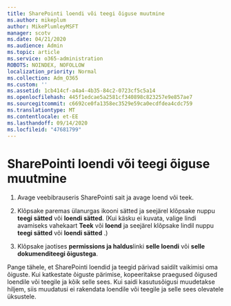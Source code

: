 ```yaml
---
title: SharePointi loendi või teegi õiguse muutmine
ms.author: mikeplum
author: MikePlumleyMSFT
manager: scotv
ms.date: 04/21/2020
ms.audience: Admin
ms.topic: article
ms.service: o365-administration
ROBOTS: NOINDEX, NOFOLLOW
localization_priority: Normal
ms.collection: Adm_O365
ms.custom: ''
ms.assetid: 1cb414cf-a4a4-4b35-84c2-0723cf5c5a14
ms.openlocfilehash: 445f1edcae5a2581cf340898c823257e9e857ae7
ms.sourcegitcommit: c6692ce0fa1358ec3529e59ca0ecdfdea4cdc759
ms.translationtype: MT
ms.contentlocale: et-EE
ms.lasthandoff: 09/14/2020
ms.locfileid: "47681799"
---
```

# <a name="change-permissions-for-a-sharepoint-list-or-library"></a>SharePointi loendi või teegi õiguse muutmine

1. Avage veebibrauseris SharePointi sait ja avage loend või teek.
    
2. Klõpsake paremas ülanurgas ikooni sätted ja seejärel klõpsake nuppu **teegi sätted** või **loendi sätted**. (Kui käsku ei kuvata, valige lindi avamiseks vahekaart **Teek** või **loend** ja seejärel klõpsake lindil nuppu **teegi sätted** või **loendi sätted** .) 
    
3. Klõpsake jaotises **permissions ja haldus**linki **selle loendi** või **selle dokumenditeegi õigustega**.
    
Pange tähele, et SharePointi loendid ja teegid pärivad saidilt vaikimisi oma õiguste. Kui katkestate õiguste pärimise, kopeeritakse praegused õigused loendile või teegile ja kõik selle sees. Kui saidi kasutusõigusi muudetakse hiljem, siis muudatusi ei rakendata loendile või teegile ja selle sees olevatele üksustele.
  

